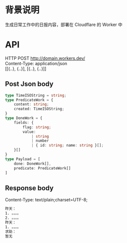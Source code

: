 # 背景说明
生成日常工作中的日报内容，部署在 Cloudflare 的 Worker 中

# API
HTTP POST http://domain.workers.dev/  
Content-Type: application/json  
[[{..}, {..}], [{..}, {..}]]

## Post Json body
```typescript
type TimeISOString = string;
type PredicateWork = {
    content: string;
    created: TimeISOString;
}
type DoneWork = {
    fields: {
        flag: string;
        value: 
            | string
            | number
            | { id: string; name: string }[];
    }[]
}
type Payload = [
    done: DoneWork[],
    predicate: PredicateWork[]
]
```
## Response body
Content-Type: text/plain;charset=UTF-8;  
```txt
昨天：
1. 。。。。
2. 。。。。
昨天：
1. 。。。。
求助：
暂无
```

